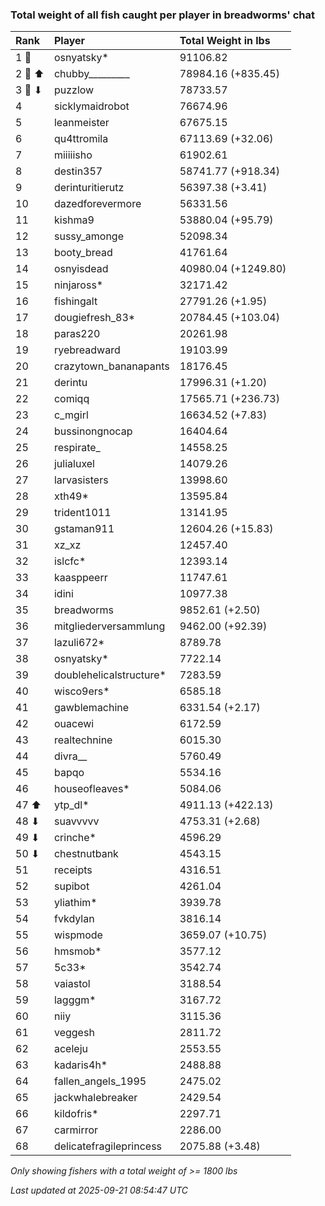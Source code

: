 ### Total weight of all fish caught per player in breadworms' chat

| Rank   | Player                  | Total Weight in lbs |
|:-------|:------------------------|:--------------------|
| 1 🥇   | osnyatsky*              | 91106.82            |
| 2 🥈 ⬆ | chubby_________         | 78984.16 (+835.45)  |
| 3 🥉 ⬇ | puzzlow                 | 78733.57            |
| 4      | sicklymaidrobot         | 76674.96            |
| 5      | leanmeister             | 67675.15            |
| 6      | qu4ttromila             | 67113.69 (+32.06)   |
| 7      | miiiiisho               | 61902.61            |
| 8      | destin357               | 58741.77 (+918.34)  |
| 9      | derinturitierutz        | 56397.38 (+3.41)    |
| 10     | dazedforevermore        | 56331.56            |
| 11     | kishma9                 | 53880.04 (+95.79)   |
| 12     | sussy_amonge            | 52098.34            |
| 13     | booty_bread             | 41761.64            |
| 14     | osnyisdead              | 40980.04 (+1249.80) |
| 15     | ninjaross*              | 32171.42            |
| 16     | fishingalt              | 27791.26 (+1.95)    |
| 17     | dougiefresh_83*         | 20784.45 (+103.04)  |
| 18     | paras220                | 20261.98            |
| 19     | ryebreadward            | 19103.99            |
| 20     | crazytown_bananapants   | 18176.45            |
| 21     | derintu                 | 17996.31 (+1.20)    |
| 22     | comiqq                  | 17565.71 (+236.73)  |
| 23     | c_mgirl                 | 16634.52 (+7.83)    |
| 24     | bussinongnocap          | 16404.64            |
| 25     | respirate_              | 14558.25            |
| 26     | julialuxel              | 14079.26            |
| 27     | larvasisters            | 13998.60            |
| 28     | xth49*                  | 13595.84            |
| 29     | trident1011             | 13141.95            |
| 30     | gstaman911              | 12604.26 (+15.83)   |
| 31     | xz_xz                   | 12457.40            |
| 32     | islcfc*                 | 12393.14            |
| 33     | kaasppeerr              | 11747.61            |
| 34     | idini                   | 10977.38            |
| 35     | breadworms              | 9852.61 (+2.50)     |
| 36     | mitgliederversammlung   | 9462.00 (+92.39)    |
| 37     | lazuli672*              | 8789.78             |
| 38     | osnyatsky*              | 7722.14             |
| 39     | doublehelicalstructure* | 7283.59             |
| 40     | wisco9ers*              | 6585.18             |
| 41     | gawblemachine           | 6331.54 (+2.17)     |
| 42     | ouacewi                 | 6172.59             |
| 43     | realtechnine            | 6015.30             |
| 44     | divra__                 | 5760.49             |
| 45     | bapqo                   | 5534.16             |
| 46     | houseofleaves*          | 5084.06             |
| 47 ⬆   | ytp_dl*                 | 4911.13 (+422.13)   |
| 48 ⬇   | suavvvvv                | 4753.31 (+2.68)     |
| 49 ⬇   | crinche*                | 4596.29             |
| 50 ⬇   | chestnutbank            | 4543.15             |
| 51     | receipts                | 4316.51             |
| 52     | supibot                 | 4261.04             |
| 53     | yliathim*               | 3939.78             |
| 54     | fvkdylan                | 3816.14             |
| 55     | wispmode                | 3659.07 (+10.75)    |
| 56     | hmsmob*                 | 3577.12             |
| 57     | 5c33*                   | 3542.74             |
| 58     | vaiastol                | 3188.54             |
| 59     | lagggm*                 | 3167.72             |
| 60     | niiy                    | 3115.36             |
| 61     | veggesh                 | 2811.72             |
| 62     | aceleju                 | 2553.55             |
| 63     | kadaris4h*              | 2488.88             |
| 64     | fallen_angels_1995      | 2475.02             |
| 65     | jackwhalebreaker        | 2429.54             |
| 66     | kildofris*              | 2297.71             |
| 67     | carmirror               | 2286.00             |
| 68     | delicatefragileprincess | 2075.88 (+3.48)     |

_Only showing fishers with a total weight of >= 1800 lbs_

_Last updated at 2025-09-21 08:54:47 UTC_
